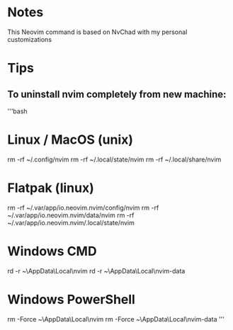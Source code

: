 # Notes

This Neovim command is based on NvChad with my personal customizations


# Tips

## To uninstall nvim completely from new machine:

'''bash
# Linux / MacOS (unix)
rm -rf ~/.config/nvim
rm -rf ~/.local/state/nvim 
rm -rf ~/.local/share/nvim

# Flatpak (linux)
rm -rf ~/.var/app/io.neovim.nvim/config/nvim
rm -rf ~/.var/app/io.neovim.nvim/data/nvim 
rm -rf ~/.var/app/io.neovim.nvim/.local/state/nvim

# Windows CMD
rd -r ~\AppData\Local\nvim
rd -r ~\AppData\Local\nvim-data

# Windows PowerShell
rm -Force ~\AppData\Local\nvim
rm -Force ~\AppData\Local\nvim-data
'''


